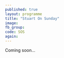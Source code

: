 ```yaml
---
published: true
layout: programme
title: "Stuart On Sunday"
image:
fb_group:
code: SOS
again:
---
```


Coming soon...
